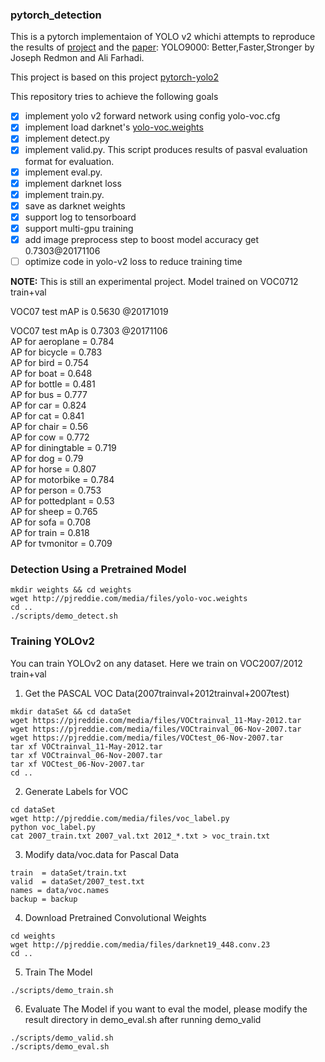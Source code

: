 ### pytorch_detection
This is a pytorch implementaion of YOLO v2 whichi attempts to reproduce the results of [project](https://pjreddie.com/darknet/yolo) and the [paper](https://arxiv.org/abs/1612.08242): YOLO9000: Better,Faster,Stronger by Joseph Redmon and Ali Farhadi.

This project is based on this project [pytorch-yolo2](https://github.com/marvis/pytorch-yolo2)

This repository tries to achieve the following goals
- [x] implement yolo v2 forward network using config yolo-voc.cfg
- [x] implement load darknet's [yolo-voc.weights](http://pjreddie.com/media/files/yolo-voc.weights)
- [x] implement detect.py 
- [x] implement valid.py. This script produces results of pasval evaluation format for evaluation. 
- [x] implement eval.py. 
- [x] implement darknet loss
- [x] implement train.py. 
- [x] save as darknet weights
- [x] support log to tensorboard
- [x] support multi-gpu training  
- [x] add image preprocess step to boost model accuracy get 0.7303@20171106
- [ ] optimize code in yolo-v2 loss to reduce training time

**NOTE:**
This is still an experimental project. Model trained on VOC0712 train+val

VOC07 test mAP is 0.5630 @20171019 <br>

VOC07 test mAp is 0.7303 @20171106 <br>
        AP for aeroplane       = 0.784 <br>
        AP for bicycle         = 0.783 <br>
        AP for bird            = 0.754 <br>
        AP for boat            = 0.648 <br>
        AP for bottle          = 0.481 <br>
        AP for bus             = 0.777 <br>
        AP for car             = 0.824 <br>
        AP for cat             = 0.841 <br>
        AP for chair           = 0.56  <br>
        AP for cow             = 0.772 <br>
        AP for diningtable     = 0.719 <br>
        AP for dog             = 0.79  <br>
        AP for horse           = 0.807 <br>
        AP for motorbike       = 0.784 <br>
        AP for person          = 0.753 <br>
        AP for pottedplant     = 0.53  <br>
        AP for sheep           = 0.765 <br>
        AP for sofa            = 0.708 <br>
        AP for train           = 0.818 <br>
        AP for tvmonitor       = 0.709 <br>

### Detection Using a Pretrained Model
```
mkdir weights && cd weights
wget http://pjreddie.com/media/files/yolo-voc.weights
cd ..
./scripts/demo_detect.sh
```

### Training YOLOv2
You can train YOLOv2 on any dataset. Here we train on VOC2007/2012 train+val
1. Get the PASCAL VOC Data(2007trainval+2012trainval+2007test)
```
mkdir dataSet && cd dataSet
wget https://pjreddie.com/media/files/VOCtrainval_11-May-2012.tar
wget https://pjreddie.com/media/files/VOCtrainval_06-Nov-2007.tar
wget https://pjreddie.com/media/files/VOCtest_06-Nov-2007.tar
tar xf VOCtrainval_11-May-2012.tar
tar xf VOCtrainval_06-Nov-2007.tar
tar xf VOCtest_06-Nov-2007.tar
cd ..
```
2. Generate Labels for VOC
```
cd dataSet
wget http://pjreddie.com/media/files/voc_label.py
python voc_label.py
cat 2007_train.txt 2007_val.txt 2012_*.txt > voc_train.txt
```
3. Modify data/voc.data for Pascal Data
```
train  = dataSet/train.txt
valid  = dataSet/2007_test.txt
names = data/voc.names
backup = backup
```
4. Download Pretrained Convolutional Weights
```
cd weights
wget http://pjreddie.com/media/files/darknet19_448.conv.23
cd ..
```
5. Train The Model
```
./scripts/demo_train.sh
```
6. Evaluate The Model
if you want to eval the model, please modify the result directory in demo_eval.sh after running demo_valid 
```
./scripts/demo_valid.sh
./scripts/demo_eval.sh
```
